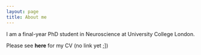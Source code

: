 ```yaml
---
layout: page
title: About me
---
```

I am a final-year PhD student in Neuroscience at University College London.

Please see **here** for my CV (no link yet ;])